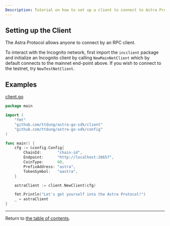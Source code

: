 ```yaml
---
Description: Tutorial on how to set up a client to connect to Astra Protocol with Go.
---
```


## Setting up the Client

The Astra Protocol allows anyone to connect by an RPC client.

To interact with the Incognito network, first import the `incclient` package and initialize an Incognito client by calling `NewMainNetClient` which by default connects to the mainnet end-point above. If you wish to connect to the testnet, try `NewTestNetClient`.


## Examples
[client.go](./../example/client.go)

```go
package main

import (
	"fmt"
	"github.com/ttdung/astra-go-sdk/client"
	"github.com/ttdung/astra-go-sdk/config"
)

func main() {
	cfg := &config.Config{
		ChainId:       "chain-id",
		Endpoint:      "http://localhost:26657",
		CoinType:      60,
		PrefixAddress: "astra",
		TokenSymbol:   "aastra",
	}

	astraClient := client.NewClient(cfg)

	fmt.Println("Let's get yourself into the Astra Protocol!")
	_ = astraClient
}
```
---
Return to [the table of contents](./readme.md).